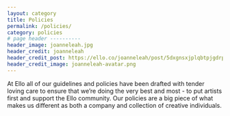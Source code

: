 ```yaml
---
layout: category
title: Policies
permalink: /policies/
category: policies
# page header ----------
header_image: joanneleah.jpg
header_credit: joanneleah
header_credit_post: https://ello.co/joanneleah/post/5dxgnsxjplqbtpjgdrpoda
header_credit_image: joanneleah-avatar.png
---
```


At Ello all of our guidelines and policies have been drafted with tender loving care to ensure that we’re doing the very best and most - to put artists first and support the Ello community. Our policies are a big piece of what makes us different as both a company and collection of creative individuals.
